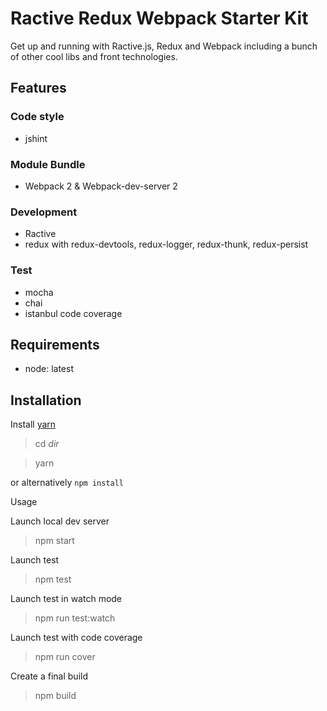 Ractive Redux Webpack Starter Kit
=================================

Get up and running with Ractive.js, Redux and Webpack including a bunch of other cool libs and front technologies.

Features
--------

### Code style
- jshint

### Module Bundle
- Webpack 2 & Webpack-dev-server 2

### Development
- Ractive
- redux with redux-devtools, redux-logger, redux-thunk, redux-persist

### Test
- mocha
- chai
- istanbul code coverage 

Requirements
------------
- node: latest

Installation
------------
Install [yarn](https://yarnpkg.com/lang/en/docs/install/#mac-tab)
 
 > cd _dir_ 
 
 > yarn 
 
 or alternatively `npm install`
 
Usage 
 
 Launch local dev server
 > npm start
 
 Launch test
 > npm test
 
 Launch test in watch mode
 > npm run test:watch
 
 Launch test with code coverage
 > npm run cover
  
 Create a final build
 > npm build
 
